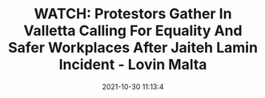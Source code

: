 ---
"title": "WATCH: Protestors Gather In Valletta Calling For Equality And Safer Workplaces After Jaiteh Lamin Incident - Lovin Malta"
"date": "2021-10-30 11:13:4"
"feed_name": "GOOGLENEWSCONSTRUCTION"
"feed_website": "https://news.google.com/search?q=construction%2Bincident&hl=en-US&gl=US&ceid=US:en"
"feed_rss": "https://news.google.com/rss/search?q=construction%2Bincident&hl=en-US&gl=US&ceid=US:en"
"link": "https://lovinmalta.com/malta/watch-protestors-gather-in-valletta-calling-for-equality-and-safer-workplaces-after-jaiteh-lamin-incident/"
"source": "{'href': 'https://lovinmalta.com', 'title': 'Lovin Malta'}"
"file": "_posts/2021-1-1-551d68e2ea49c06c38470c6eff3e053cbc400231.md"
"accident": "0"
"drilling": "0"
"dead": "0"
"injured": "0"
"arrested": "0"
"place": "unknown place"
"where": "unknown site"
"causes": "unknown"
"place_uri": "unknown place"
---
